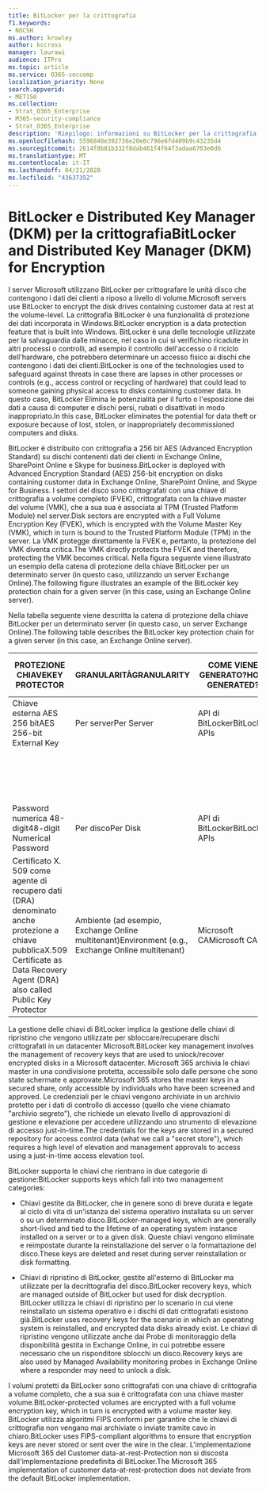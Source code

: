 ```yaml
---
title: BitLocker per la crittografia
f1.keywords:
- NOCSH
ms.author: krowley
author: kccross
manager: laurawi
audience: ITPro
ms.topic: article
ms.service: O365-seccomp
localization_priority: None
search.appverid:
- MET150
ms.collection:
- Strat_O365_Enterprise
- M365-security-compliance
- Strat_O365_Enterprise
description: 'Riepilogo: informazioni su BitLocker per la crittografia nel cloud.'
ms.openlocfilehash: 5596848e392736e20e8c796e6fd409b9c43235d4
ms.sourcegitcommit: 2614f8b81b332f8dab461f4f64f3adaa6703e0d6
ms.translationtype: MT
ms.contentlocale: it-IT
ms.lasthandoff: 04/21/2020
ms.locfileid: "43637352"
---
```

# <a name="bitlocker-and-distributed-key-manager-dkm-for-encryption"></a><span data-ttu-id="38832-103">BitLocker e Distributed Key Manager (DKM) per la crittografia</span><span class="sxs-lookup"><span data-stu-id="38832-103">BitLocker and Distributed Key Manager (DKM) for Encryption</span></span>

<span data-ttu-id="38832-104">I server Microsoft utilizzano BitLocker per crittografare le unità disco che contengono i dati dei clienti a riposo a livello di volume.</span><span class="sxs-lookup"><span data-stu-id="38832-104">Microsoft servers use BitLocker to encrypt the disk drives containing customer data at rest at the volume-level.</span></span> <span data-ttu-id="38832-105">La crittografia BitLocker è una funzionalità di protezione dei dati incorporata in Windows.</span><span class="sxs-lookup"><span data-stu-id="38832-105">BitLocker encryption is a data protection feature that is built into Windows.</span></span> <span data-ttu-id="38832-106">BitLocker è una delle tecnologie utilizzate per la salvaguardia dalle minacce, nel caso in cui si verifichino ricadute in altri processi o controlli, ad esempio il controllo dell'accesso o il riciclo dell'hardware, che potrebbero determinare un accesso fisico ai dischi che contengono i dati dei clienti.</span><span class="sxs-lookup"><span data-stu-id="38832-106">BitLocker is one of the technologies used to safeguard against threats in case there are lapses in other processes or controls (e.g., access control or recycling of hardware) that could lead to someone gaining physical access to disks containing customer data.</span></span> <span data-ttu-id="38832-107">In questo caso, BitLocker Elimina le potenzialità per il furto o l'esposizione dei dati a causa di computer e dischi persi, rubati o disattivati in modo inappropriato.</span><span class="sxs-lookup"><span data-stu-id="38832-107">In this case, BitLocker eliminates the potential for data theft or exposure because of lost, stolen, or inappropriately decommissioned computers and disks.</span></span>

<span data-ttu-id="38832-108">BitLocker è distribuito con crittografia a 256 bit AES (Advanced Encryption Standard) su dischi contenenti dati dei clienti in Exchange Online, SharePoint Online e Skype for business.</span><span class="sxs-lookup"><span data-stu-id="38832-108">BitLocker is deployed with Advanced Encryption Standard (AES) 256-bit encryption on disks containing customer data in Exchange Online, SharePoint Online, and Skype for Business.</span></span> <span data-ttu-id="38832-109">I settori del disco sono crittografati con una chiave di crittografia a volume completo (FVEK), crittografata con la chiave master del volume (VMK), che a sua sua è associata al TPM (Trusted Platform Module) nel server.</span><span class="sxs-lookup"><span data-stu-id="38832-109">Disk sectors are encrypted with a Full Volume Encryption Key (FVEK), which is encrypted with the Volume Master Key (VMK), which in turn is bound to the Trusted Platform Module (TPM) in the server.</span></span> <span data-ttu-id="38832-110">La VMK protegge direttamente la FVEK e, pertanto, la protezione del VMK diventa critica.</span><span class="sxs-lookup"><span data-stu-id="38832-110">The VMK directly protects the FVEK and therefore, protecting the VMK becomes critical.</span></span> <span data-ttu-id="38832-111">Nella figura seguente viene illustrato un esempio della catena di protezione della chiave BitLocker per un determinato server (in questo caso, utilizzando un server Exchange Online).</span><span class="sxs-lookup"><span data-stu-id="38832-111">The following figure illustrates an example of the BitLocker key protection chain for a given server (in this case, using an Exchange Online server).</span></span>

<span data-ttu-id="38832-112">Nella tabella seguente viene descritta la catena di protezione della chiave BitLocker per un determinato server (in questo caso, un server Exchange Online).</span><span class="sxs-lookup"><span data-stu-id="38832-112">The following table describes the BitLocker key protection chain for a given server (in this case, an Exchange Online server).</span></span>

| <span data-ttu-id="38832-113">PROTEZIONE CHIAVE</span><span class="sxs-lookup"><span data-stu-id="38832-113">KEY PROTECTOR</span></span> | <span data-ttu-id="38832-114">GRANULARITÀ</span><span class="sxs-lookup"><span data-stu-id="38832-114">GRANULARITY</span></span> | <span data-ttu-id="38832-115">COME VIENE GENERATO?</span><span class="sxs-lookup"><span data-stu-id="38832-115">HOW GENERATED?</span></span> | <span data-ttu-id="38832-116">DOVE VIENE MEMORIZZATO?</span><span class="sxs-lookup"><span data-stu-id="38832-116">WHERE IS IT STORED?</span></span> | <span data-ttu-id="38832-117">PROTEZIONE</span><span class="sxs-lookup"><span data-stu-id="38832-117">PROTECTION</span></span> |
|--------------------------------------------------------------------------------|-------------------------------------------------|----------------|-------------------------|--------------------------------------------------------------------------------------------------|
| <span data-ttu-id="38832-118">Chiave esterna AES 256 bit</span><span class="sxs-lookup"><span data-stu-id="38832-118">AES 256-bit External Key</span></span> | <span data-ttu-id="38832-119">Per server</span><span class="sxs-lookup"><span data-stu-id="38832-119">Per Server</span></span> | <span data-ttu-id="38832-120">API di BitLocker</span><span class="sxs-lookup"><span data-stu-id="38832-120">BitLocker APIs</span></span> | <span data-ttu-id="38832-121">TPM o cassaforte segreta</span><span class="sxs-lookup"><span data-stu-id="38832-121">TPM or Secret Safe</span></span> | <span data-ttu-id="38832-122">Archivio protetto/controllo di accesso</span><span class="sxs-lookup"><span data-stu-id="38832-122">Lockbox / Access Control</span></span> |
|  |  |  | <span data-ttu-id="38832-123">Registro di sistema del server cassette postali</span><span class="sxs-lookup"><span data-stu-id="38832-123">Mailbox Server Registry</span></span> | <span data-ttu-id="38832-124">TPM crittografato</span><span class="sxs-lookup"><span data-stu-id="38832-124">TPM encrypted</span></span> |
| <span data-ttu-id="38832-125">Password numerica 48-digit</span><span class="sxs-lookup"><span data-stu-id="38832-125">48-digit Numerical Password</span></span> | <span data-ttu-id="38832-126">Per disco</span><span class="sxs-lookup"><span data-stu-id="38832-126">Per Disk</span></span> | <span data-ttu-id="38832-127">API di BitLocker</span><span class="sxs-lookup"><span data-stu-id="38832-127">BitLocker APIs</span></span> | <span data-ttu-id="38832-128">Active Directory</span><span class="sxs-lookup"><span data-stu-id="38832-128">Active Directory</span></span> | <span data-ttu-id="38832-129">Archivio protetto/controllo di accesso</span><span class="sxs-lookup"><span data-stu-id="38832-129">Lockbox / Access Control</span></span> |
| <span data-ttu-id="38832-130">Certificato X. 509 come agente di recupero dati (DRA) denominato anche protezione a chiave pubblica</span><span class="sxs-lookup"><span data-stu-id="38832-130">X.509 Certificate as Data Recovery Agent (DRA) also called Public Key Protector</span></span> | <span data-ttu-id="38832-131">Ambiente (ad esempio, Exchange Online multitenant)</span><span class="sxs-lookup"><span data-stu-id="38832-131">Environment (e.g., Exchange Online multitenant)</span></span> | <span data-ttu-id="38832-132">Microsoft CA</span><span class="sxs-lookup"><span data-stu-id="38832-132">Microsoft CA</span></span> | <span data-ttu-id="38832-133">Sistema di compilazione</span><span class="sxs-lookup"><span data-stu-id="38832-133">Build System</span></span> | <span data-ttu-id="38832-134">Nessun utente ha la password completa per la chiave privata.</span><span class="sxs-lookup"><span data-stu-id="38832-134">No one user has the full password to the private key.</span></span> <span data-ttu-id="38832-135">La password è sotto protezione fisica.</span><span class="sxs-lookup"><span data-stu-id="38832-135">The password is under physical protection.</span></span> |


<span data-ttu-id="38832-136">La gestione delle chiavi di BitLocker implica la gestione delle chiavi di ripristino che vengono utilizzate per sbloccare/recuperare dischi crittografati in un datacenter Microsoft.</span><span class="sxs-lookup"><span data-stu-id="38832-136">BitLocker key management involves the management of recovery keys that are used to unlock/recover encrypted disks in a Microsoft datacenter.</span></span> <span data-ttu-id="38832-137">Microsoft 365 archivia le chiavi master in una condivisione protetta, accessibile solo dalle persone che sono state schermate e approvate.</span><span class="sxs-lookup"><span data-stu-id="38832-137">Microsoft 365 stores the master keys in a secured share, only accessible by individuals who have been screened and approved.</span></span> <span data-ttu-id="38832-138">Le credenziali per le chiavi vengono archiviate in un archivio protetto per i dati di controllo di accesso (quello che viene chiamato "archivio segreto"), che richiede un elevato livello di approvazioni di gestione e elevazione per accedere utilizzando uno strumento di elevazione di accesso just-in-time.</span><span class="sxs-lookup"><span data-stu-id="38832-138">The credentials for the keys are stored in a secured repository for access control data (what we call a "secret store"), which requires a high level of elevation and management approvals to access using a just-in-time access elevation tool.</span></span>

<span data-ttu-id="38832-139">BitLocker supporta le chiavi che rientrano in due categorie di gestione:</span><span class="sxs-lookup"><span data-stu-id="38832-139">BitLocker supports keys which fall into two management categories:</span></span>

- <span data-ttu-id="38832-140">Chiavi gestite da BitLocker, che in genere sono di breve durata e legate al ciclo di vita di un'istanza del sistema operativo installata su un server o su un determinato disco.</span><span class="sxs-lookup"><span data-stu-id="38832-140">BitLocker-managed keys, which are generally short-lived and tied to the lifetime of an operating system instance installed on a server or to a given disk.</span></span> <span data-ttu-id="38832-141">Queste chiavi vengono eliminate e reimpostate durante la reinstallazione del server o la formattazione del disco.</span><span class="sxs-lookup"><span data-stu-id="38832-141">These keys are deleted and reset during server reinstallation or disk formatting.</span></span>

- <span data-ttu-id="38832-142">Chiavi di ripristino di BitLocker, gestite all'esterno di BitLocker ma utilizzate per la decrittografia del disco.</span><span class="sxs-lookup"><span data-stu-id="38832-142">BitLocker recovery keys, which are managed outside of BitLocker but used for disk decryption.</span></span> <span data-ttu-id="38832-143">BitLocker utilizza le chiavi di ripristino per lo scenario in cui viene reinstallato un sistema operativo e i dischi di dati crittografati esistono già.</span><span class="sxs-lookup"><span data-stu-id="38832-143">BitLocker uses recovery keys for the scenario in which an operating system is reinstalled, and encrypted data disks already exist.</span></span> <span data-ttu-id="38832-144">Le chiavi di ripristino vengono utilizzate anche dai Probe di monitoraggio della disponibilità gestita in Exchange Online, in cui potrebbe essere necessario che un risponditore sblocchi un disco.</span><span class="sxs-lookup"><span data-stu-id="38832-144">Recovery keys are also used by Managed Availability monitoring probes in Exchange Online where a responder may need to unlock a disk.</span></span>

<span data-ttu-id="38832-145">I volumi protetti da BitLocker sono crittografati con una chiave di crittografia a volume completo, che a sua sua è crittografata con una chiave master volume.</span><span class="sxs-lookup"><span data-stu-id="38832-145">BitLocker-protected volumes are encrypted with a full volume encryption key, which in turn is encrypted with a volume master key.</span></span> <span data-ttu-id="38832-146">BitLocker utilizza algoritmi FIPS conformi per garantire che le chiavi di crittografia non vengano mai archiviate o inviate tramite cavo in chiaro.</span><span class="sxs-lookup"><span data-stu-id="38832-146">BitLocker uses FIPS-compliant algorithms to ensure that encryption keys are never stored or sent over the wire in the clear.</span></span> <span data-ttu-id="38832-147">L'implementazione Microsoft 365 del Customer data-at-rest-Protection non si discosta dall'implementazione predefinita di BitLocker.</span><span class="sxs-lookup"><span data-stu-id="38832-147">The Microsoft 365 implementation of customer data-at-rest-protection does not deviate from the default BitLocker implementation.</span></span>
